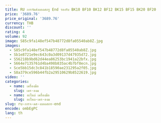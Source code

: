 ```yaml
---
title: RU การจัดส่งบอลสกรู End รองรับ BK10 BF10 BK12 BF12 BK15 BF15 BK20 BF20 FK12 FF12 ชิ้นส่วน CNC สําหรับ SFU1605 SFU1204 SFU2005
price: '3689.76'
price_original: '3689.76'
currency: THB
discount: ''
rating: 4
volume: 92
image: S85c9fa148ef547b48772d8fa05540ab8Z.jpg
images:
  - S85c9fa148ef547b48772d8fa05540ab8Z.jpg
  - Sb1e8721e9ec643c0a3d09137d47935d72.jpg
  - S56218b9bd62d44ea86253bc1941a22bfx.jpg
  - S664e7135761d4ba498b835ac4b7bf8ecn.jpg
  - Sce5bb15dc3c841b18590ae231295a2f05.jpg
  - S8a379ce596b44fb2a29510629b8522619.jpg
video: ''
categories:
  - name: เครื่องมือ
    slug: เคร-องม
  - name: อะไหล่ เครื่องมือ
    slug: อะไหล-เคร-องม
slug: ru-การจ-ดส-งบอลสกร-end
encode: ombEgPC
lang: th
---
```

  